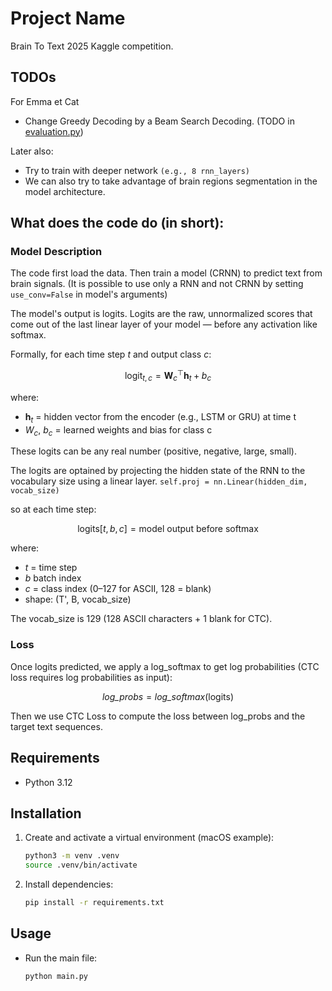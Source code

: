 # Project Name

Brain To Text 2025 Kaggle competition.

## TODOs

For Emma et Cat
- Change Greedy Decoding by a Beam Search Decoding. (TODO in [evaluation.py](evaluation.py))

Later also:
- Try to train with deeper network `(e.g., 8 rnn_layers)`
- We can also try to take advantage of brain regions segmentation in the model architecture.

## What does the code do (in short):

### Model Description
The code first load the data. Then train a model (CRNN) to predict text from brain signals.
(It is possible to use only a RNN and not CRNN by setting `use_conv=False` in model's arguments)

The model's output is logits. Logits are the raw, unnormalized scores that come out of the last linear layer of your model 
— before any activation like softmax.

Formally, for each time step $t$ and output class $c$:

$$\text{logit}_{t,c} = \mathbf{W}_c^\top \mathbf{h}_t + b_c$$

where:
- $\mathbf{h}_t$ = hidden vector from the encoder (e.g., LSTM or GRU) at time t
- $W_c$, $b_c$ = learned weights and bias for class c

These logits can be any real number (positive, negative, large, small).

The logits are optained by projecting the hidden state of the RNN to the vocabulary size using a linear layer.
`self.proj = nn.Linear(hidden_dim, vocab_size)`

so at each time step:

$$\text{logits}[t, b, c] = \text{model output before softmax}$$

where:
- $t$ = time step
- $b$ batch index
- $c$ = class index (0–127 for ASCII, 128 = blank)
- shape: (T', B, vocab_size)

The vocab_size is 129 (128 ASCII characters + 1 blank for CTC).

### Loss
Once logits predicted, we apply a log_softmax to get log probabilities (CTC loss requires log probabilities as input):

$$\textit{log_probs} = \textit{log_softmax}(\text{logits})$$

Then we use CTC Loss to compute the loss between log_probs and the target text sequences.


## Requirements

- Python 3.12

## Installation

1. Create and activate a virtual environment (macOS example):
   ```bash
   python3 -m venv .venv
   source .venv/bin/activate
   ```
2. Install dependencies:
   ```bash
   pip install -r requirements.txt
   ```

## Usage

- Run the main file:
  ```bash
  python main.py
  ```